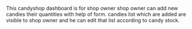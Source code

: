 This candyshop dashboard is for shop owner 
shop owner can add new candies their quantities with help of form.
candies list which are added are visible to shop owner and he can edit that list according to candy stock.
 
 
